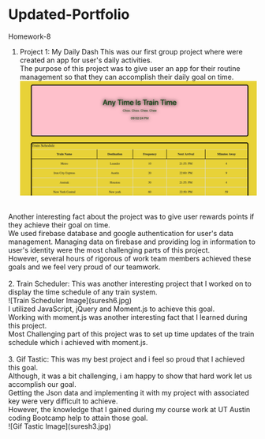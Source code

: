 # Updated-Portfolio
Homework-8
1.	Project 1: My Daily Dash
This was our first group project where were created an app for user's daily activities.<br>
The purpose of this project was to give user an app for their routine management so that 
they can accomplish their daily goal on time.<br>
![Project one Image](suresh.jpg)
<br>
Another interesting fact about the project was to give user rewards points if they achieve their goal on time.<br>
We used firebase database and google authentication for user's data management. Managing data on firebase and providing log in information to user's identity were the most challenging parts of this project.<br>
However, several hours of rigorous of work team members achieved these goals and we feel very proud of our teamwork.
<br>
<br>
2.	Train Scheduler: This was another interesting project that I worked on to display the time schedule of any train system.<br>
![Train Scheduler Image](suresh6.jpg)
<br>
I utilized JavaScript, jQuery and Moment.js to achieve this goal.<br>
Working with moment.js was another interesting fact that I learned during this project.<br>
Most Challenging part of this project was to set up time updates of the train schedule which i achieved with moment.js.<br>
<br>
3.	Gif Tastic: This was my best project and i feel so proud that I achieved this goal.<br>
Although, it was a bit challenging, i am happy to show that hard work let us accomplish our goal.<br>
Getting the Json data and implementing it with my project with associated key were very difficult to achieve.<br>
However, the knowledge that I gained during my course work at UT Austin coding Bootcamp help to attain those goal.<br>
![Gif Tastic Image](suresh3.jpg)




